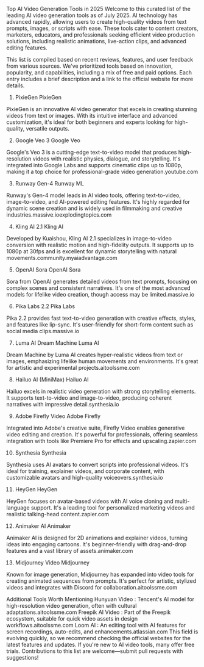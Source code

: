 Top AI Video Generation Tools in 2025
Welcome to this curated list of the leading AI video generation tools as of July 2025. AI technology has advanced rapidly, allowing users to create high-quality videos from text prompts, images, or scripts with ease. These tools cater to content creators, marketers, educators, and professionals seeking efficient video production solutions, including realistic animations, live-action clips, and advanced editing features.

This list is compiled based on recent reviews, features, and user feedback from various sources. We've prioritized tools based on innovation, popularity, and capabilities, including a mix of free and paid options. Each entry includes a brief description and a link to the official website for more details.

1. PixieGen
PixieGen

PixieGen is an innovative AI video generator that excels in creating stunning videos from text or images. With its intuitive interface and advanced customization, it's ideal for both beginners and experts looking for high-quality, versatile outputs.

2. Google Veo 3
Google Veo

Google's Veo 3 is a cutting-edge text-to-video model that produces high-resolution videos with realistic physics, dialogue, and storytelling. It's integrated into Google Labs and supports cinematic clips up to 1080p, making it a top choice for professional-grade video generation.youtube.com

3. Runway Gen-4
Runway ML

Runway's Gen-4 model leads in AI video tools, offering text-to-video, image-to-video, and AI-powered editing features. It's highly regarded for dynamic scene creation and is widely used in filmmaking and creative industries.massive.ioexplodingtopics.com

4. Kling AI 2.1
Kling AI

Developed by Kuaishou, Kling AI 2.1 specializes in image-to-video conversion with realistic motion and high-fidelity outputs. It supports up to 1080p at 30fps and is excellent for dynamic storytelling with natural movements.community.myaiadvantage.com

5. OpenAI Sora
OpenAI Sora

Sora from OpenAI generates detailed videos from text prompts, focusing on complex scenes and consistent narratives. It's one of the most advanced models for lifelike video creation, though access may be limited.massive.io

6. Pika Labs 2.2
Pika Labs

Pika 2.2 provides fast text-to-video generation with creative effects, styles, and features like lip-sync. It's user-friendly for short-form content such as social media clips.massive.io

7. Luma AI Dream Machine
Luma AI

Dream Machine by Luma AI creates hyper-realistic videos from text or images, emphasizing lifelike human movements and environments. It's great for artistic and experimental projects.aitoolssme.com

8. Hailuo AI (MiniMax)
Hailuo AI

Hailuo excels in realistic video generation with strong storytelling elements. It supports text-to-video and image-to-video, producing coherent narratives with impressive detail.synthesia.io

9. Adobe Firefly Video
Adobe Firefly

Integrated into Adobe's creative suite, Firefly Video enables generative video editing and creation. It's powerful for professionals, offering seamless integration with tools like Premiere Pro for effects and upscaling.zapier.com

10. Synthesia
Synthesia

Synthesia uses AI avatars to convert scripts into professional videos. It's ideal for training, explainer videos, and corporate content, with customizable avatars and high-quality voiceovers.synthesia.io

11. HeyGen
HeyGen

HeyGen focuses on avatar-based videos with AI voice cloning and multi-language support. It's a leading tool for personalized marketing videos and realistic talking-head content.zapier.com

12. Animaker AI
Animaker

Animaker AI is designed for 2D animations and explainer videos, turning ideas into engaging cartoons. It's beginner-friendly with drag-and-drop features and a vast library of assets.animaker.com

13. Midjourney Video
Midjourney

Known for image generation, Midjourney has expanded into video tools for creating animated sequences from prompts. It's perfect for artistic, stylized videos and integrates with Discord for collaboration.aitoolssme.com

Additional Tools Worth Mentioning
Hunyuan Video : Tencent's AI model for high-resolution video generation, often with cultural adaptations.aitoolssme.com
Freepik AI Video : Part of the Freepik ecosystem, suitable for quick video assets in design workflows.aitoolssme.com
Loom AI : An editing tool with AI features for screen recordings, auto-edits, and enhancements.atlassian.com
This field is evolving quickly, so we recommend checking the official websites for the latest features and updates. If you're new to AI video tools, many offer free trials. Contributions to this list are welcome—submit pull requests with suggestions!
